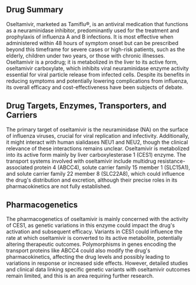 ## Drug Summary

Oseltamivir, marketed as Tamiflu®, is an antiviral medication that functions as a neuraminidase inhibitor, predominantly used for the treatment and prophylaxis of influenza A and B infections. It is most effective when administered within 48 hours of symptom onset but can be prescribed beyond this timeframe for severe cases or high-risk patients, such as the elderly, children under two years, or those with chronic illnesses. Oseltamivir is a prodrug; it is metabolized in the liver to its active form, oseltamivir carboxylate, which inhibits viral neuraminidase enzyme activity essential for viral particle release from infected cells. Despite its benefits in reducing symptoms and potentially lowering complications from influenza, its overall efficacy and cost-effectiveness have been subjects of debate.

## Drug Targets, Enzymes, Transporters, and Carriers

The primary target of oseltamivir is the neuraminidase (NA) on the surface of influenza viruses, crucial for viral replication and infectivity. Additionally, it might interact with human sialidases NEU1 and NEU2, though the clinical relevance of these interactions remains unclear. Oseltamivir is metabolized into its active form mainly by liver carboxylesterase 1 (CES1) enzyme. The transport systems involved with oseltamivir include multidrug resistance-associated protein 4 (ABCC4), solute carrier family 15 member 1 (SLC15A1), and solute carrier family 22 member 8 (SLC22A8), which could influence the drug's distribution and excretion, although their precise roles in its pharmacokinetics are not fully established.

## Pharmacogenetics

The pharmacogenetics of oseltamivir is mainly concerned with the activity of CES1, as genetic variations in this enzyme could impact the drug's activation and subsequent efficacy. Variants in CES1 could influence the rate at which oseltamivir is converted to its active metabolite, potentially altering therapeutic outcomes. Polymorphisms in genes encoding the transport proteins like ABCC4 could also modify the drug's pharmacokinetics, affecting the drug levels and possibly leading to variations in response or increased side effects. However, detailed studies and clinical data linking specific genetic variants with oseltamivir outcomes remain limited, and this is an area requiring further research.